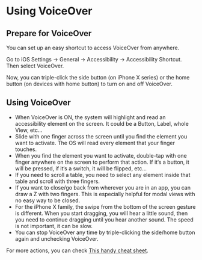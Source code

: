 # Using VoiceOver

## Prepare for VoiceOver

You can set up an easy shortcut to access VoiceOver from anywhere. 

Go to iOS Settings → General → Accessibility → Accessibility Shortcut. Then select VoiceOver. 

Now, you can triple-click the side button (on iPhone X series) or the home button (on devices with home button) to turn on and off VoiceOver.

## Using VoiceOver

- When VoiceOver is ON, the system will highlight and read an accessibility element on the screen. It could be a Button, Label, whole View, etc…
- Slide with one finger across the screen until you find the element you want to activate. The OS will read every element that your finger touches.
- When you find the element you want to activate, double-tap with one finger anywhere on the screen to perform that action. If it‘s a button, it will be pressed, if it‘s a switch, it will be flipped, etc…
- If you need to scroll a table, you need to select any element inside that table and scroll with three fingers.
- If you want to close/go back from wherever you are in an app, you can draw a Z with two fingers. This is especially helpful for modal views with no easy way to be closed.
- For the iPhone X family, the swipe from the bottom of the screen gesture is different. When you start dragging, you will hear a little sound, then you need to continue dragging until you hear another sound. The speed is not important, it can be slow.
- You can stop VoiceOver any time by triple-clicking the side/home button again and unchecking VoiceOver.

For more actions, you can check [This handy cheat sheet](https://interactiveaccessibility.com/education/training/downloads/iOS-Cheatsheet.pdf).